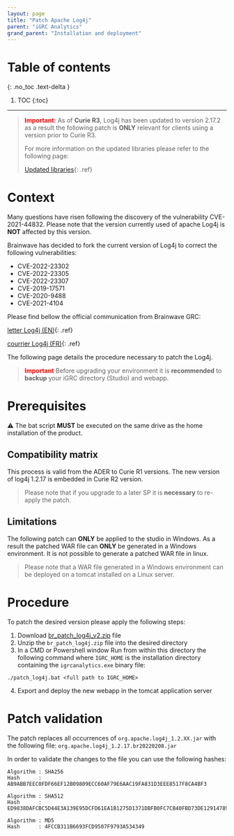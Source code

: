 ```yaml
---
layout: page
title: "Patch Apache Log4j"
parent: "iGRC Analytics"
grand_parent: "Installation and deployment"
---
```


# Table of contents
{: .no_toc .text-delta }

1. TOC
{:toc}
---

> <span style="color:red">**Important:**</span> As of **Curie R3**, Log4j has been updated to version 2.17.2 as a result the following patch is **ONLY** relevant for clients using a version prior to Curie R3.
>  
> For more information on the updated libraries please refer to the following page:  
>
> [Updated libraries](downloads/updated-libraries.md){: .ref}  

# Context

Many questions have risen following the discovery of the vulnerability CVE-2021-44832. Please note that the version currently used of apache Log4j is **NOT** affected by this version.  

Brainwave has decided to fork the current version of Log4j to correct the following vulnerabilities:  
- CVE-2022-23302
- CVE-2022-23305
- CVE-2022-23307
- CVE-2019-17571
- CVE-2020-9488
- CVE-2021-4104

Please find bellow the official communication from Brainwave GRC:  

[letter Log4j (EN)](./pdf/letter_Log4J_20220207.pdf){: .ref}  

[courrier Log4j (FR)](./pdf/courrier_Log4J_20220207.pdf){: .ref}

The following page details the procedure necessary to patch the Log4j.  

> <span style="color:red">**Important**</span> Before upgrading your environment it is **recommended**  to **backup**  your iGRC directory (Studio) and webapp.  

# Prerequisites

:warning: The bat script **MUST** be executed on the same drive as the home installation of the product.

## Compatibility matrix

This process is valid from the ADER to Curie R1 versions. The new version of log4j 1.2.17 is embedded in Curie R2 version.  

> Please note that if you upgrade to a later SP it is **necessary** to re-apply the patch.  

## Limitations

The following patch can **ONLY** be applied to the studio in Windows. As a result the patched WAR file can **ONLY** be generated in a Windows environment. It is not possible to generate a patched WAR file in linux.  

> Please note that a WAR file generated in a Windows environment can be deployed on a tomcat installed on a Linux server.  

# Procedure

To patch the desired version please apply the following steps:  

1.  Download [br_patch_log4j_v2.zip](./scripts/br_patch_log4j_v2.zip) file
2.  Unzip the `br_patch_log4j.zip` file into the desired directory
3.  In a CMD or Powershell window Run from within this directory the following command where `IGRC_HOME` is the installation directory containing the `igrcanalytics.exe` binary file:
```
./patch_log4j.bat <full path to IGRC_HOME>
```
4.  Export and deploy the new webapp in the tomcat application server

# Patch validation

The patch replaces all occurrences of `org.apache.log4j_1.2.XX.jar` with the following file: `org.apache.log4j_1.2.17.br20220208.jar`  

In order to validate the changes to the file you can use the following hashes:  

```
Algorithm : SHA256
Hash      : AB9ABB7EEC0FDF66EF12B09809ECC60AF79E6AAC19FA831D3EEE8517F8CA4BF3

Algorithm : SHA512
Hash      : ED9838DAFCBC5D44E3A139E95DCFD61EA1B1275D1371DBFB0FC7CB40FBD73DE1291478986B680F1823442A7CD2DAD26AFA82672AAA5E8EF269734983A84D7659

Algorithm : MD5
Hash      : 4FCCB311B6693FCD9507F9793A534349
```
